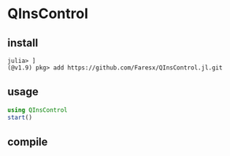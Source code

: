 # QInsControl
## install
```
julia> ]
(@v1.9) pkg> add https://github.com/Faresx/QInsControl.jl.git
```
## usage
```julia
using QInsControl
start()
```

## compile
```julia
```